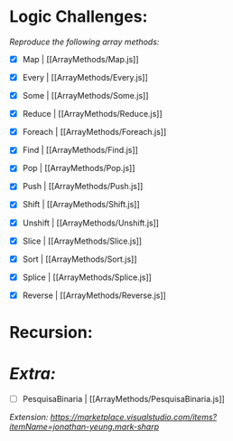 # Logic Challenges:

  *Reproduce the following array methods:*

- [x] Map | [[ArrayMethods/Map.js]]
- [x] Every | [[ArrayMethods/Every.js]]  
- [x] Some | [[ArrayMethods/Some.js]]  
- [x] Reduce | [[ArrayMethods/Reduce.js]]  
- [x] Foreach | [[ArrayMethods/Foreach.js]]  
- [x] Find | [[ArrayMethods/Find.js]]  
- [x] Pop | [[ArrayMethods/Pop.js]]  
- [x] Push | [[ArrayMethods/Push.js]]  
- [x] Shift | [[ArrayMethods/Shift.js]]  
- [x] Unshift | [[ArrayMethods/Unshift.js]]  
- [x] Slice | [[ArrayMethods/Slice.js]]  
- [x] Sort | [[ArrayMethods/Sort.js]]  
- [x] Splice | [[ArrayMethods/Splice.js]]  
- [x] Reverse | [[ArrayMethods/Reverse.js]]


# Recursion:


# *Extra:*


- [ ] PesquisaBinaria | [[ArrayMethods/PesquisaBinaria.js]]

*Extension: https://marketplace.visualstudio.com/items?itemName=jonathan-yeung.mark-sharp*